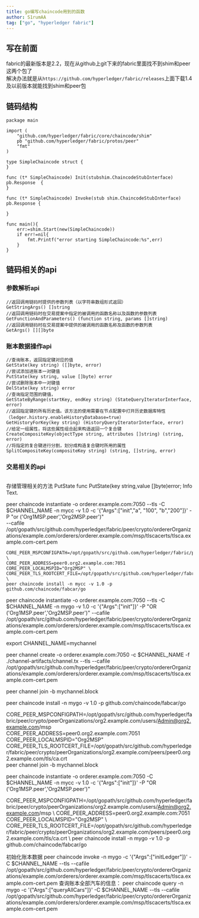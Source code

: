 ```yaml
---
title: go编写chaincode用到的函数
author: S1rumAA
tag: ["go", "hyperledger fabric"]
---
```

## 写在前面
fabric的最新版本是2.2，现在从github上git下来的fabric里面找不到shim和peer这两个包了  
解决办法就是从`https://github.com/hyperledger/fabric/releases`上面下载1.4及以前版本就能找到shim和peer包
## 链码结构

```
package main

import (
	"github.com/hyperledger/fabric/core/chaincode/shim"
	pb "github.com/hyperledger/fabric/protos/peer"
	"fmt"
)

type SimpleChaincode struct {
}

func (t* SimpleChaincode) Init(stubshim.ChaincodeStubInterface) pb.Response  {
}

func (t* SimpleChaincode) Invoke(stub shim.ChaincodeStubInterface) pb.Response {

}

func main(){
	err:=shim.Start(new(SimpleChaincode))
	if err!=nil{
		fmt.Printf("error starting SimpleChaincode:%s",err)
	}
}
```
## 链码相关的api
### 参数解析api
```
//返回调用链码时提供的参数列表（以字符串数组形式返回）
GetStringArgs() []string
//返回调用链码时在交易提案中指定的被调用的函数名称以及函数的参数列表
GetFunctionAndParameters() (function string, params []string)
//返回调用链码时在交易提案中提供的被调用的函数名称及函数的参数列表
GetArgs() [][]byte
```
### 账本数据操作api
```
//查询账本，返回指定键对应的值
GetState(key string) ([]byte, error)
//尝试添加进账本一对键值
PutState(key string, value []byte) error
//尝试删除账本中一对键值
DelState(key string) error
//查询指定范围的键值，
GetStateByRange(startKey, endKey string) (StateQueryIteratorInterface, error)
//返回指定键的所有历史值。该方法的使用需要在节点配置中打开历史数据库特性（ledger.history.enableHistoryDatabase=true）
GetHistoryForKey(key string) (HistoryQueryIteratorInterface, error)
//给定一组属性，将这些属性组合起来构造返回一个复合键
CreateCompositeKey(objectType string, attributes []string) (string, error)
//将指定的复合键进行分割，划分成构造复合键时所用的属性
SplitCompositeKey(compositeKey string) (string, []string, error)
```
### 交易相关的api
```

```
存储管理相关的方法
PutState
func PutState(key string,value []byte)error;
Info Text.

peer chaincode instantiate -o orderer.example.com:7050 --tls -C $CHANNEL_NAME -n mycc -v 1.0 -c '{"Args":["init","a", "100", "b","200"]}' -P "or ('Org1MSP.peer','Org2MSP.peer')" \
--cafile /opt/gopath/src/github.com/hyperledger/fabric/peer/crypto/ordererOrganizations/example.com/orderers/orderer.example.com/msp/tlscacerts/tlsca.example.com-cert.pem

```
CORE_PEER_MSPCONFIGPATH=/opt/gopath/src/github.com/hyperledger/fabric/peer/crypto/peerOrganizations/org2.example.com/users/Admin@org2.example.com/msp \
CORE_PEER_ADDRESS=peer0.org2.example.com:7051 CORE_PEER_LOCALMSPID="Org2MSP" \
CORE_PEER_TLS_ROOTCERT_FILE=/opt/gopath/src/github.com/hyperledger/fabric/peer/crypto/peerOrganizations/org2.example.com/peers/peer0.org2.example.com/tls/ca.crt \
peer chaincode install -n mycc -v 1.0 -p github.com/chaincode/fabcar/go
```

peer chaincode instantiate -o orderer.example.com:7050 --tls -C $CHANNEL_NAME -n mygo -v 1.0 -c '{"Args":["init"]}' -P "OR ('Org1MSP.peer','Org2MSP.peer')"  --cafile /opt/gopath/src/github.com/hyperledger/fabric/peer/crypto/ordererOrganizations/example.com/orderers/orderer.example.com/msp/tlscacerts/tlsca.example.com-cert.pem

export CHANNEL_NAME=mychannel

peer channel create -o orderer.example.com:7050 -c $CHANNEL_NAME -f ./channel-artifacts/channel.tx --tls --cafile /opt/gopath/src/github.com/hyperledger/fabric/peer/crypto/ordererOrganizations/example.com/orderers/orderer.example.com/msp/tlscacerts/tlsca.example.com-cert.pem

peer channel join -b mychannel.block

peer chaincode install -n mygo -v 1.0 -p github.com/chaincode/fabcar/go

CORE_PEER_MSPCONFIGPATH=/opt/gopath/src/github.com/hyperledger/fabric/peer/crypto/peerOrganizations/org2.example.com/users/Admin@org2.example.com/msp \
CORE_PEER_ADDRESS=peer0.org2.example.com:7051 CORE_PEER_LOCALMSPID="Org2MSP" \
CORE_PEER_TLS_ROOTCERT_FILE=/opt/gopath/src/github.com/hyperledger/fabric/peer/crypto/peerOrganizations/org2.example.com/peers/peer0.org2.example.com/tls/ca.crt \
peer channel join -b mychannel.block



peer chaincode instantiate -o orderer.example.com:7050 -C $CHANNEL_NAME -n mycc -v 1.0 -c '{"Args":["init"]}' -P "OR ('Org1MSP.peer','Org2MSP.peer')"

CORE_PEER_MSPCONFIGPATH=/opt/gopath/src/github.com/hyperledger/fabric/peer/crypto/peerOrganizations/org2.example.com/users/Admin@org2.example.com/msp \ CORE_PEER_ADDRESS=peer0.org2.example.com:7051 CORE_PEER_LOCALMSPID="Org2MSP" \ CORE_PEER_TLS_ROOTCERT_FILE=/opt/gopath/src/github.com/hyperledger/fabric/peer/crypto/peerOrganizations/org2.example.com/peers/peer0.org2.example.com/tls/ca.crt \ peer chaincode install -n mygo -v 1.0 -p github.com/chaincode/fabcar/go




初始化账本数据
peer chaincode invoke -n mygo  -c  '{"Args":["initLedger"]}' -C $CHANNEL_NAME --tls  --cafile /opt/gopath/src/github.com/hyperledger/fabric/peer/crypto/ordererOrganizations/example.com/orderers/orderer.example.com/msp/tlscacerts/tlsca.example.com-cert.pem
查询账本全部汽车的信息：
peer chaincode query  -n mygo  -c  '{"Args":["queryAllCars"]}' -C $CHANNEL_NAME --tls  --cafile /opt/gopath/src/github.com/hyperledger/fabric/peer/crypto/ordererOrganizations/example.com/orderers/orderer.example.com/msp/tlscacerts/tlsca.example.com-cert.pem